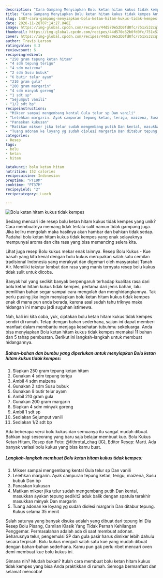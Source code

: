 ```yaml
---
description: "Cara Gampang Menyiapkan Bolu ketan hitam kukus tidak kempes Anti Gagal"
title: "Cara Gampang Menyiapkan Bolu ketan hitam kukus tidak kempes Anti Gagal"
slug: 1487-cara-gampang-menyiapkan-bolu-ketan-hitam-kukus-tidak-kempes-anti-gagal
date: 2020-11-28T07:14:27.848Z
image: https://img-global.cpcdn.com/recipes/44d570e52b0fd0fc/751x532cq70/bolu-ketan-hitam-kukus-tidak-kempes-foto-resep-utama.jpg
thumbnail: https://img-global.cpcdn.com/recipes/44d570e52b0fd0fc/751x532cq70/bolu-ketan-hitam-kukus-tidak-kempes-foto-resep-utama.jpg
cover: https://img-global.cpcdn.com/recipes/44d570e52b0fd0fc/751x532cq70/bolu-ketan-hitam-kukus-tidak-kempes-foto-resep-utama.jpg
author: Travis Larson
ratingvalue: 4.3
reviewcount: 6
recipeingredient:
- "250 gram tepung ketan hitam"
- "4 sdm tepung terigu"
- "4 sdm maizena"
- "2 sdm Susu bubuk"
- "6 butir telur ayam"
- "210 gram gula"
- "200 gram margarin"
- "4 sdm minyak goreng"
- "1 sdt sp"
- "Sejumput vanili"
- "1/2 sdt bp"
recipeinstructions:
- "Mikser sampai mengembang kental Gula telur sp Dan vanili"
- "Lelehkan margarin. Ayak campuran tepung ketan, terigu, maizena, Susu bubuk Dan bp"
- "Panaskan kukusan"
- "Matikan mikser jika telur sudah mengembang putih Dan kental, masukkan ayakan tepung sedikit2 aduk balik dengan spatula terakhir masukkan minyak Dan margarin"
- "Tuang adonan ke loyang yg sudah diolesi margarin Dan ditabur tepung. Kukus selama 35 menit"
categories:
- Resep
tags:
- bolu
- ketan
- hitam

katakunci: bolu ketan hitam 
nutrition: 152 calories
recipecuisine: Indonesian
preptime: "PT19M"
cooktime: "PT37M"
recipeyield: "2"
recipecategory: Lunch

---
```



![Bolu ketan hitam kukus tidak kempes](https://img-global.cpcdn.com/recipes/44d570e52b0fd0fc/751x532cq70/bolu-ketan-hitam-kukus-tidak-kempes-foto-resep-utama.jpg)

Sedang mencari ide resep bolu ketan hitam kukus tidak kempes yang unik? Cara membuatnya memang tidak terlalu sulit namun tidak gampang juga. Jika keliru mengolah maka hasilnya akan hambar dan bahkan tidak sedap. Padahal bolu ketan hitam kukus tidak kempes yang enak selayaknya mempunyai aroma dan cita rasa yang bisa memancing selera kita.

Lihat juga resep Bolu kukus mekar enak lainnya. Resep Bolu Kukus - Kue basah yang kita kenal dengan bolu kukus merupakan salah satu cemilan tradisional Indonesia yang merakyat dan digemari oleh masyarakat Tanah Air. Memiliki tekstur lembut dan rasa yang manis ternyata resep bolu kukus tidak sulit untuk dicoba.

Banyak hal yang sedikit banyak berpengaruh terhadap kualitas rasa dari bolu ketan hitam kukus tidak kempes, pertama dari jenis bahan, lalu pemilihan bahan segar sampai cara mengolah dan menghidangkannya. Tak perlu pusing jika ingin menyiapkan bolu ketan hitam kukus tidak kempes enak di mana pun anda berada, karena asal sudah tahu triknya maka hidangan ini mampu jadi suguhan istimewa.


Nah, kali ini kita coba, yuk, ciptakan bolu ketan hitam kukus tidak kempes sendiri di rumah. Tetap dengan bahan sederhana, sajian ini dapat memberi manfaat dalam membantu menjaga kesehatan tubuhmu sekeluarga. Anda bisa menyiapkan Bolu ketan hitam kukus tidak kempes memakai 11 bahan dan 5 tahap pembuatan. Berikut ini langkah-langkah untuk membuat hidangannya.

<!--inarticleads1-->

##### Bahan-bahan dan bumbu yang diperlukan untuk menyiapkan Bolu ketan hitam kukus tidak kempes:

1. Siapkan 250 gram tepung ketan hitam
1. Gunakan 4 sdm tepung terigu
1. Ambil 4 sdm maizena
1. Gunakan 2 sdm Susu bubuk
1. Gunakan 6 butir telur ayam
1. Ambil 210 gram gula
1. Gunakan 200 gram margarin
1. Siapkan 4 sdm minyak goreng
1. Ambil 1 sdt sp
1. Sediakan Sejumput vanili
1. Sediakan 1/2 sdt bp


Ada beberapa versi bolu kukus dan semuanya itu sangat mudah dibuat. Bahkan bagi seseorang yang baru saja belajar membuat kue. Bolu Kukus Ketan Hitam, Resep dan Foto: @fithrotal_chaq (IG), Editor Resep: Marti. Ada banyak variasi bolu kukus yang bisa kamu buat. 

<!--inarticleads2-->

##### Langkah-langkah membuat Bolu ketan hitam kukus tidak kempes:

1. Mikser sampai mengembang kental Gula telur sp Dan vanili
1. Lelehkan margarin. Ayak campuran tepung ketan, terigu, maizena, Susu bubuk Dan bp
1. Panaskan kukusan
1. Matikan mikser jika telur sudah mengembang putih Dan kental, masukkan ayakan tepung sedikit2 aduk balik dengan spatula terakhir masukkan minyak Dan margarin
1. Tuang adonan ke loyang yg sudah diolesi margarin Dan ditabur tepung. Kukus selama 35 menit


Salah satunya yang banyak disuka adalah yang dibuat dari tepung Ini Dia Resep Bolu Pisang, Camilan Klasik Yang Tidak Pernah Kehilangan Penggemar. Permasalahan adalah ada di saat membuat adonan. Seharusnya telur, pengemulsi SP dan gula pasir harus dimixer lebih dahulu secara terpisah. Bolu kukus menjadi salah satu kue yang mudah dibuat dengan bahan-bahan sederhana. Kamu pun gak perlu ribet mencari oven demi membuat kue bolu kukus ini. 

Gimana nih? Mudah bukan? Itulah cara membuat bolu ketan hitam kukus tidak kempes yang bisa Anda praktikkan di rumah. Semoga bermanfaat dan selamat mencoba!
